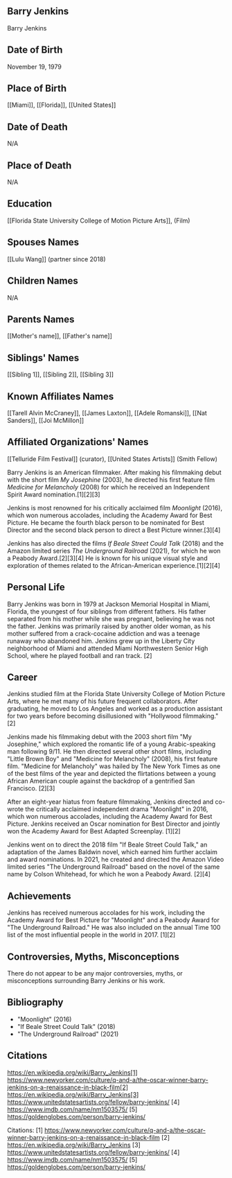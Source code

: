 ## Barry Jenkins
Barry Jenkins

## Date of Birth
November 19, 1979

## Place of Birth
[[Miami]], [[Florida]], [[United States]]

## Date of Death
N/A

## Place of Death
N/A

## Education
[[Florida State University College of Motion Picture Arts]], (Film)

## Spouses Names
[[Lulu Wang]] (partner since 2018)

## Children Names
N/A

## Parents Names
[[Mother's name]], [[Father's name]]

## Siblings' Names
[[Sibling 1]], [[Sibling 2]], [[Sibling 3]]

## Known Affiliates Names
[[Tarell Alvin McCraney]], [[James Laxton]], [[Adele Romanski]], [[Nat Sanders]], [[Joi McMillon]]

## Affiliated Organizations' Names
[[Telluride Film Festival]] (curator), [[United States Artists]] (Smith Fellow)

Barry Jenkins is an American filmmaker. After making his filmmaking debut with the short film *My Josephine* (2003), he directed his first feature film *Medicine for Melancholy* (2008) for which he received an Independent Spirit Award nomination.[1][2][3]

Jenkins is most renowned for his critically acclaimed film *Moonlight* (2016), which won numerous accolades, including the Academy Award for Best Picture. He became the fourth black person to be nominated for Best Director and the second black person to direct a Best Picture winner.[3][4]

Jenkins has also directed the films *If Beale Street Could Talk* (2018) and the Amazon limited series *The Underground Railroad* (2021), for which he won a Peabody Award.[2][3][4] He is known for his unique visual style and exploration of themes related to the African-American experience.[1][2][4]

## Personal Life
Barry Jenkins was born in 1979 at Jackson Memorial Hospital in Miami, Florida, the youngest of four siblings from different fathers. His father separated from his mother while she was pregnant, believing he was not the father. Jenkins was primarily raised by another older woman, as his mother suffered from a crack-cocaine addiction and was a teenage runaway who abandoned him. Jenkins grew up in the Liberty City neighborhood of Miami and attended Miami Northwestern Senior High School, where he played football and ran track. [2]

## Career
Jenkins studied film at the Florida State University College of Motion Picture Arts, where he met many of his future frequent collaborators. After graduating, he moved to Los Angeles and worked as a production assistant for two years before becoming disillusioned with "Hollywood filmmaking."[2]

Jenkins made his filmmaking debut with the 2003 short film "My Josephine," which explored the romantic life of a young Arabic-speaking man following 9/11. He then directed several other short films, including "Little Brown Boy" and "Medicine for Melancholy" (2008), his first feature film. "Medicine for Melancholy" was hailed by The New York Times as one of the best films of the year and depicted the flirtations between a young African American couple against the backdrop of a gentrified San Francisco. [2][3]

After an eight-year hiatus from feature filmmaking, Jenkins directed and co-wrote the critically acclaimed independent drama "Moonlight" in 2016, which won numerous accolades, including the Academy Award for Best Picture. Jenkins received an Oscar nomination for Best Director and jointly won the Academy Award for Best Adapted Screenplay. [1][2]

Jenkins went on to direct the 2018 film "If Beale Street Could Talk," an adaptation of the James Baldwin novel, which earned him further acclaim and award nominations. In 2021, he created and directed the Amazon Video limited series "The Underground Railroad" based on the novel of the same name by Colson Whitehead, for which he won a Peabody Award. [2][4]

## Achievements
Jenkins has received numerous accolades for his work, including the Academy Award for Best Picture for "Moonlight" and a Peabody Award for "The Underground Railroad." He was also included on the annual Time 100 list of the most influential people in the world in 2017. [1][2]

## Controversies, Myths, Misconceptions
There do not appear to be any major controversies, myths, or misconceptions surrounding Barry Jenkins or his work.

## Bibliography
- "Moonlight" (2016)
- "If Beale Street Could Talk" (2018)
- "The Underground Railroad" (2021)

## Citations 
https://en.wikipedia.org/wiki/Barry_Jenkins[1] https://www.newyorker.com/culture/q-and-a/the-oscar-winner-barry-jenkins-on-a-renaissance-in-black-film[2] https://en.wikipedia.org/wiki/Barry_Jenkins[3] https://www.unitedstatesartists.org/fellow/barry-jenkins/
[4] https://www.imdb.com/name/nm1503575/
[5] https://goldenglobes.com/person/barry-jenkins/

Citations:
[1] https://www.newyorker.com/culture/q-and-a/the-oscar-winner-barry-jenkins-on-a-renaissance-in-black-film
[2] https://en.wikipedia.org/wiki/Barry_Jenkins
[3] https://www.unitedstatesartists.org/fellow/barry-jenkins/
[4] https://www.imdb.com/name/nm1503575/
[5] https://goldenglobes.com/person/barry-jenkins/